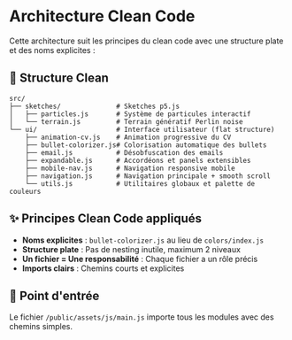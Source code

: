 # Architecture Clean Code

Cette architecture suit les principes du clean code avec une structure plate et des noms explicites :

## 📁 Structure Clean

```
src/
├── sketches/              # Sketches p5.js
│   ├── particles.js       # Système de particules interactif
│   └── terrain.js         # Terrain génératif Perlin noise
└── ui/                    # Interface utilisateur (flat structure)
    ├── animation-cv.js    # Animation progressive du CV
    ├── bullet-colorizer.js# Colorisation automatique des bullets
    ├── email.js           # Désobfuscation des emails
    ├── expandable.js      # Accordéons et panels extensibles
    ├── mobile-nav.js      # Navigation responsive mobile
    ├── navigation.js      # Navigation principale + smooth scroll
    └── utils.js           # Utilitaires globaux et palette de couleurs
```

## ✨ Principes Clean Code appliqués

- **Noms explicites** : `bullet-colorizer.js` au lieu de `colors/index.js`
- **Structure plate** : Pas de nesting inutile, maximum 2 niveaux
- **Un fichier = Une responsabilité** : Chaque fichier a un rôle précis
- **Imports clairs** : Chemins courts et explicites

## 🚀 Point d'entrée

Le fichier `/public/assets/js/main.js` importe tous les modules avec des chemins simples.